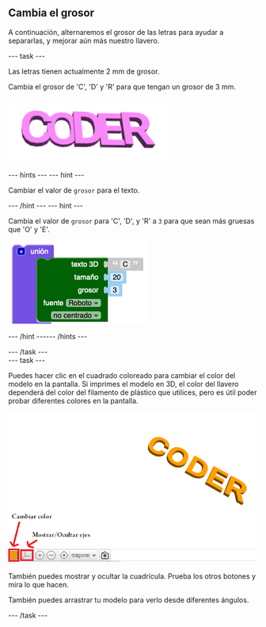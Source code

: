 ## Cambia el grosor

A continuación, alternaremos el grosor de las letras para ayudar a separarlas, y mejorar aún más nuestro llavero.

--- task ---

Las letras tienen actualmente 2 mm de grosor.

Cambia el grosor de 'C', 'D' y 'R' para que tengan un grosor de 3 mm.

![captura de pantalla](images/coder-finished.png)

--- hints ---
 --- hint ---

Cambiar el valor de `grosor` para el texto.

--- /hint --- --- hint ---

Cambia el valor de `grosor` para 'C', 'D', y 'R' a `3` para que sean más gruesas que 'O' y 'E'.

![captura de pantalla](images/coder-thickness.png)

--- /hint ------ /hints ---

--- /task ---   
--- task ---

Puedes hacer clic en el cuadrado coloreado para cambiar el color del modelo en la pantalla. Si imprimes el modelo en 3D, el color del llavero dependerá del color del filamento de plástico que utilices, pero es útil poder probar diferentes colores en la pantalla.

![captura de pantalla](images/coder-colour.png)

También puedes mostrar y ocultar la cuadrícula. Prueba los otros botones y mira lo que hacen.

También puedes arrastrar tu modelo para verlo desde diferentes ángulos.

--- /task ---
